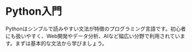 # Python入門

Pythonはシンプルで読みやすい文法が特徴のプログラミング言語です。初心者にも扱いやすく、Web開発やデータ分析、AIなど幅広い分野で利用されています。まずは基本的な文法から学びましょう。
